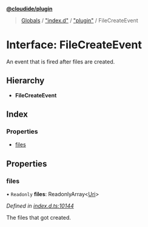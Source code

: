 **[@cloudide/plugin](../README.md)**

> [Globals](../README.md) / ["index.d"](../modules/_index_d_.md) / ["plugin"](../modules/_index_d_._plugin_.md) / FileCreateEvent

# Interface: FileCreateEvent

An event that is fired after files are created.

## Hierarchy

* **FileCreateEvent**

## Index

### Properties

* [files](_index_d_._plugin_.filecreateevent.md#files)

## Properties

### files

• `Readonly` **files**: ReadonlyArray\<[Uri](../classes/_index_d_._plugin_.uri.md)>

*Defined in [index.d.ts:10144](https://github.com/shuyaqian/cloudide-plugin-api/blob/9d985be/index.d.ts#L10144)*

The files that got created.
